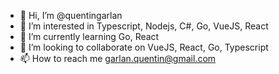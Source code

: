- 👋 Hi, I’m @quentingarlan
- 👀 I’m interested in Typescript, Nodejs, C#, Go, VueJS, React
- 🌱 I’m currently learning Go, React
- 💞️ I’m looking to collaborate on VueJS, React, Go, Typescript
- 📫 How to reach me garlan.quentin@gmail.com

<!---
quentingarlan/quentingarlan is a ✨ special ✨ repository because its `README.md` (this file) appears on your GitHub profile.
You can click the Preview link to take a look at your changes.
--->
